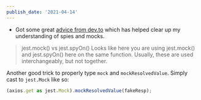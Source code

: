 ```yaml
---
publish_date: '2021-04-14'
---
```


- Got some great [advice from dev.to](https://dev.to/chiubaca/comment/1dan0) which has helped clear up my understanding of spies and mocks.

> jest.mock() vs jest.spyOn()
> Looks like here you are using jest.mock() and jest.spyOn() here on the same function. Usually, these are used interchangeably, but not together.

Another good trick to properly type `mock` and `mockResolvedValue`. Simply cast to `jest.Mock` like so:

```ts
(axios.get as jest.Mock).mockResolvedValue(fakeResp);
```
